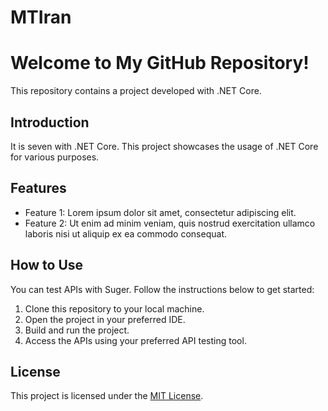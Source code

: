 # MTIran
# Welcome to My GitHub Repository!

This repository contains a project developed with .NET Core.
## Introduction

It is seven with .NET Core. This project showcases the usage of .NET Core for various purposes.
## Features

- Feature 1: Lorem ipsum dolor sit amet, consectetur adipiscing elit.
- Feature 2: Ut enim ad minim veniam, quis nostrud exercitation ullamco laboris nisi ut aliquip ex ea commodo consequat.
## How to Use

You can test APIs with Suger. Follow the instructions below to get started:

1. Clone this repository to your local machine.
2. Open the project in your preferred IDE.
3. Build and run the project.
4. Access the APIs using your preferred API testing tool.
## License

This project is licensed under the [MIT License](LICENSE).
